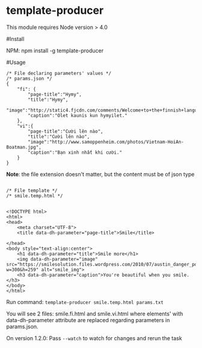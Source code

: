 # template-producer 

This module requires Node version > 4.0

#Install

NPM: npm install -g template-producer

#Usage

```
/* File declaring parameters' values */
/* params.json */
{
	"fi": {
		"page-title":"Hymy",
		"title":"Hymy",
		"image":"http://static4.fjcdn.com/comments/Welcome+to+the+finnish+language+we+hope+you+wont+enjoy+_430d35ecaaedd0521e553557ca0be1c9.png",
		"caption":"Olet kaunis kun hymyilet."
	},
	"vi":{
		"page-title":"Cười lên nào",
		"title":"Cười lên nào",
		"image":"http://www.samoppenheim.com/photos/Vietnam-HoiAn-Boatman.jpg",
		"caption":"Bạn xinh nhất khi cười."
	}
}
```
**Note**: the file extension doesn't matter, but the content must be of json type
```

/* File template */
/* smile.temp.html */


<!DOCTYPE html>
<html>
<head>
	<meta charset="UTF-8">
	<title data-dh-parameter="page-title">Smile</title>

</head>
<body style="text-align:center">
	<h1 data-dh-parameter="title">Smile more</h1>
	<img data-dh-parameter="image" src="https://smilesolution.files.wordpress.com/2010/07/austin_danger_powers_mike_myers.jpg?w=300&h=259" alt="smile_img">
	<h3 data-dh-parameter="caption">You're beautiful when you smile.</h3>
</body>
</html>
```

Run command: `template-producer smile.temp.html params.txt`

You will see 2 files: smile.fi.html and smile.vi.html where elements' with data-dh-parameter attribute are replaced regarding parameters in params.json.

On version 1.2.0: Pass `--watch` to watch for changes and rerun the task
